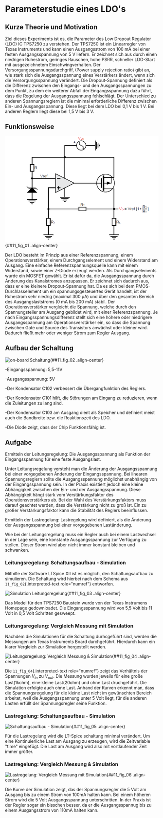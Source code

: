 # Parameterstudie eines LDO's

## Kurze Theorie und Motivation

Ziel dieses Experiments ist es, die Parameter des Low Dropout Regulator
(LDO) IC TPS7250 zu verstehen. Der TPS7250 ist ein Linearregler von
Texas Instruments und kann einen Ausgangsstrom von 100 mA bei einer
festen Ausgangsspannung von 5 V liefern. Er zeichnet sich aus durch
einen niedrigen Ruhestrom, geringes Rauschen, hohe PSRR, schneller
LDO-Start mit ausgezeichnetem Einschwingverhalten. Der
Versorgungsspannungsdurchgriff, (Power supply rejection ratio) gibt an,
wie stark sich die Ausgangsspannung eines Verstärkers ändert, wenn sich
die Versorgungsspannung verändert. Die Dropout-Spannung definiert als
die Differenz zwischen den Eingangs- und den Ausgangsspannungen zu dem
Punkt, zu dem ein weiterer Abfall der Eingangsspannung dazu führt, dass
die Regelung der Ausgangsspannung fehlschlägt. Der Unterschied zu
anderen Spannungsreglern ist die minimal erforderliche Differenz
zwischen Ein- und Ausgangsspannung. Diese liegt bei dem LDO bei 0,1 V
bis 1 V. Bei anderen Reglern liegt diese bei 1,5 V bis 3 V.

## Funktionsweise

![LDO Prizip](img/Experiment_11/low_dropout_regulator.png){##11_fig_01
.align-center}

Der LDO besteht im Prinzip aus einer Referenzspannung, einem
Operationsverstärker, einem Durchgangselement und einem Widerstand am
Ausgang. Eine einfache Referenzspannungsquelle kann mit einem
Widerstand, sowie einer Z-Diode erzeugt werden. Als Durchgangselements
wurde ein MOSFET gewählt. Er ist dafür da, die Ausgangsspannung durch
Änderung des Kanalstromes anzupassen. Er zeichnet sich dadurch aus, dass
er eine kleinere Dropout-Spannung hat. Da es sich bei dem
PMOS-Durchlasselement um ein spannungsgesteuertes Gerät handelt, ist der
Ruhestrom sehr niedrig (maximal 300 µA) und über den gesamten Bereich
des Ausgangslaststroms (0 mA bis 200 mA) stabil. Der
Operationsverstärker vergleicht die Spannung, welche durch den
Spannungsteiler am Ausgang gebildet wird, mit einer Referenzspannung. Je
nach Eingangsspannungsdifferenz stellt sich eine höhere oder niedrigere
Ausgangsspannung am Operationsverstärker ein, so dass die Spannung
zwischen Gate und Source des Transistors anwächst oder kleiner wird.
Dadurch fließt mehr oder weniger Strom zum Regler Ausgang.

## Aufbau der Schaltung

![on-board
Schaltung](img/Experiment_11/Schematic_diagram_of_on_board_evaluation_module.png){##11_fig_02
.align-center}

-Eingangsspannung: 5,5-11V

-Ausgangsspannung: 5V

-Der Kondensator C102 verbessert die Übergangfunktion des Reglers.

-Der Kondensator C101 hilft, die Störungen am Eingang zu reduzieren,
wenn die Zuleitungen zu lang sind.

-Der Kondensator C103 am Ausgang dient als Speicher und definiert meist
auch die Bandbreite bzw. die Reaktionszeit des LDO.

-Die Diode zeigt, dass der Chip Funktionsfähig ist.

## Aufgabe

Ermitteln der Leitungsregelung: Die Ausgangsspannung als Funktion der
Eingangsspannung für eine feste Ausgangslast.

Unter Leitungsregelung versteht man die Änderung der Ausgangsspannung
bei einer vorgegebenen Änderung der Eingangsspannung. Bei linearen
Spannungsreglern sollte die Ausgangsspannung möglichst unabhängig von
der Eingangsspannung sein. In der Praxis existiert jedoch eine kleine
Abhängigkeit zwischen der Ein- und der Ausgangsspannung. Diese
Abhängigkeit hängt stark vom Verstärkungsfaktor des
Operationsverstärkers ab. Bei der Wahl des Verstärkungsfaktors muss
darauf geachtet werden, dass die Verstärkung nicht zu groß ist. Ein zu
großer Verstärkungsfaktor kann die Stabilität des Reglers beeinflussen.

Ermitteln der Lastregelung: Lastregelung wird definiert, als die
Änderung der Ausgangsspannung bei einer vorgegebenen Laständerung.

Wie bei der Leitungsregelung muss ein Regler auch bei einem Lastwechsel
in der Lage sein, eine konstante Ausgangsspannung zur Verfügung zu
stellen. Dieser Strom wird aber nicht immer konstant bleiben und
schwanken.

### Leitungsregelung: Schaltungsaufbau - Simulation

Mithilfe der Software LTSpice XII ist es möglich, den Schaltungsaufbau
zu simulieren. Die Schaltung wird hierbei nach dem Schema aus
`11_fig_02`{.interpreted-text role="numref"} entworfen.

![Simulation
Leitungsregelung](img/Experiment_11/Simulation_der_SchaltungTeil1.png){##11_fig_03
.align-center}

Das Model für den TPS7250 Baustein wurde von der Texas Instrumens
Homepage gedownloadet. Die Eingangsspannung wird von 5,5 Volt bis 11
Volt in 0,5 Volt Schritten gesweept.

### Leitungsregelung: Vergleich Messung mit Simulation

Nachdem die Simulationen für die Schaltung durhcgeführt sind, werden die
Messungen am Texas Instruments Board durchgeführt. Hierdurch kann ein
klarer Vergleich zur Simulation hergestellt werden.

![Leitungsregelung: Vergleich Messung &
Simulation](img/Experiment_11/Vergleich_Messung1_&_Simulation1.png){##11_fig_04
.align-center}

Die `11_fig_04`{.interpreted-text role="numref"} zeigt das Verhältnis
der Spannungen $V_{in}$ zu $V_{out}$. Die Messung wurden jeweils für
eine große Last(1kohm), eine kleine Last(20ohm) und ohne Last
druchgeführt. Die Simulation erfolgte auch ohne Last. Anhand der Kurven
erkennt man, dass die Spannungsregelung für die kleine Last nicht im
gewünschten Bereich arbeitet, weil die Ausgangsspannung unter 5 Volt
liegt, für die anderen Lasten erfüllt der Spannungsregler seine
Funktion.

### Lastregelung: Schaltungsaufbau - Simulation

![Schaltungsaufbau -
Simulation](img/Experiment_11/Simulation_Teil2.png){##11_fig_05
.align-center}

Für die Lastregelung wird die LT-Spice schaltung minimal verändert. Um
eine Kontinuierliche Last am Ausgang zu erzeugen, wird die Zeitvariable
\"time\" eingefügt. Die Last am Ausgang wird also mit vortlaufender Zeit
immer größer.

### Lastregelung: Vergleich Messung & Simulation

![Lastregelung: Vergleich Messung mit
Simulation](img/Experiment_11/Vergleich_Messung2_&_Simulation2.png){##11_fig_06
.align-center}

Die Kurve der Simulation zeigt, das der Spannungsregler die 5 Volt am
Ausgang bis zu einem Strom von 100mA halten kann. Bei einem höheren
Strom wird die 5 Volt Ausgangsspannung unterschritten. In der Praxis ist
der Regler sogar ein bisschen besser, da er die Ausgangsspannug bis zu
einem Ausgangsstrom von 110mA halten kann.
